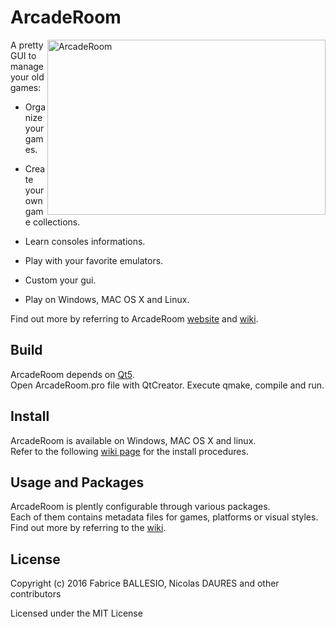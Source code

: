 # ArcadeRoom

<img src="http://nicodaures.free.fr/arcaderoom/images/pic02.png" title="ArcadeRoom" align="right" height="280" width="445" />

A pretty GUI to manage your old games:
 - Organize your games. 
 
 - Create your own game collections.
 
 - Learn consoles informations.
 
 - Play with your favorite emulators.
 
 - Custom your gui.
 
 - Play on Windows, MAC OS X and Linux.

Find out more by referring to ArcadeRoom [website][VAR_WEBSITE_ARCADEROOM] and [wiki][VAR_WEBSITE_WIKI].

## Build

ArcadeRoom depends on [Qt5][VAR_WEBSITE_QT].<br>
Open ArcadeRoom.pro file with QtCreator. Execute qmake, compile and run.

## Install

ArcadeRoom is available on Windows, MAC OS X and linux.<br>
Refer to the following [wiki page][VAR_WEBSITE_WIKI_INSTALL] for the install procedures.

## Usage and Packages

ArcadeRoom is plently configurable through various packages.<br>
Each of them contains metadata files for games, platforms or visual styles.<br>
Find out more by referring to the [wiki][VAR_WEBSITE_WIKI].

## License

Copyright (c) 2016 Fabrice BALLESIO, Nicolas DAURES and other contributors

Licensed under the MIT License

[VAR_WEBSITE_ARCADEROOM]: http://www.arcaderoom.org/
[VAR_WEBSITE_QT]: http://www.qt.io/
[VAR_WEBSITE_WIKI]: https://github.com/Dingodino/ArcadeRoom/wiki
[VAR_WEBSITE_WIKI_INSTALL]: https://github.com/Dingodino/ArcadeRoom/wiki/Install
[VAR_WEBSITE_WIKI_USAGE]: https://github.com/Dingodino/ArcadeRoom/wiki/Usage-and-packages
